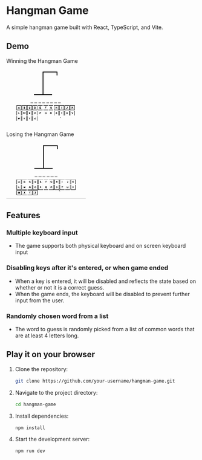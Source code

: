 # Hangman Game

A simple hangman game built with React, TypeScript, and Vite.

## Demo

Winning the Hangman Game

![Winning the Hangman Game](./src/assets/winning.gif)

Losing the Hangman Game

![Losing the Hangman Game](./src/assets/losing.gif)

## Features

### Multiple keyboard input

- The game supports both physical keyboard and on screen keyboard input

### Disabling keys after it's entered, or when game ended

- When a key is entered, it will be disabled and reflects the state based on whether or not it is a correct guess.
- When the game ends, the keyboard will be disabled to prevent further input from the user.

### Randomly chosen word from a list

- The word to guess is randomly picked from a list of common words that are at least 4 letters long.

## Play it on your browser

1. Clone the repository:

   ```bash
   git clone https://github.com/your-username/hangman-game.git
   ```

2. Navigate to the project directory:

   ```bash
   cd hangman-game
   ```

3. Install dependencies:

   ```bash
   npm install
   ```

4. Start the development server:

   ```bash
   npm run dev
   ```
